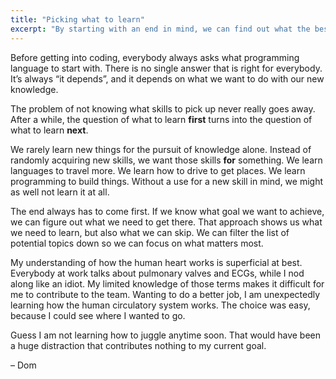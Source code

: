 ```yaml
---
title: "Picking what to learn"
excerpt: "By starting with an end in mind, we can find out what the best next thing to learn is."
---
```

Before getting into coding, everybody always asks what programming language to start with. There is no single answer that is right for everybody. It’s always “it depends”, and it depends on what we want to do with our new knowledge.

The problem of not knowing what skills to pick up never really goes away. After a while, the question of what to learn **first** turns into the question of what to learn **next**.

We rarely learn new things for the pursuit of knowledge alone. Instead of randomly acquiring new skills, we want those skills **for** something. We learn languages to travel more. We learn how to drive to get places. We learn programming to build things. Without a use for a new skill in mind, we might as well not learn it at all.

The end always has to come first. If we know what goal we want to achieve, we can figure out what we need to get there. That approach shows us what we need to learn, but also what we can skip. We can filter the list of potential topics down so we can focus on what matters most.

My understanding of how the human heart works is superficial at best. Everybody at work talks about pulmonary valves and ECGs, while I nod along like an idiot. My limited knowledge of those terms makes it difficult for me to contribute to the team. Wanting to do a better job, I am unexpectedly learning how the human circulatory system works. The choice was easy, because I could see where I wanted to go.

Guess I am not learning how to juggle anytime soon. That would have been a huge distraction that contributes nothing to my current goal.

– Dom